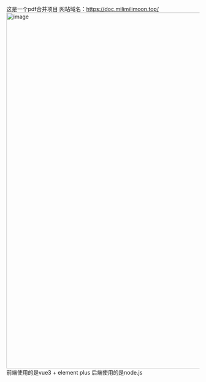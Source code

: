 这是一个pdf合并项目
网站域名：https://doc.milimilimoon.top/
<img width="1482" height="927" alt="image" src="https://github.com/user-attachments/assets/1d1ec324-73fe-47d4-9bbf-3b3155d1a27c" />
前端使用的是vue3 + element plus
后端使用的是node.js
